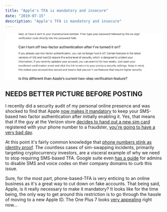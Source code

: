 ```yaml
---
title: "Apple's TFA is mandatory and insecure"
date: "2019-07-15"
description: "Apple's TFA is mandatory and insecure"
---
```


![Apple's mandatory SMS-based two factor auth](./apple_no_opt_out_tfa.png)

## NEEDS BETTER PICTURE BEFORE POSTING

I recently did a security audit of my personal online presence and was shocked to find that Apple [now makes it mandatory](https://support.apple.com/en-us/HT204915) to keep your SMS-based two factor authentication after initially enabling it. Yes, that means that if the guy at the Verizon store [decides to hand out a new sim card](https://www.coindesk.com/crypto-investor-awarded-over-75-million-in-sim-swapping-hack-case) registered with your phone number to a fraudster, [you're going to have a very bad day](https://krebsonsecurity.com/2019/01/stole-24-million-but-still-cant-keep-a-friend/). 

At this point it's fairly common knowledge that [phone numbers stink as identity proof](https://krebsonsecurity.com/2019/03/why-phone-numbers-stink-as-identity-proof/). The countless cases of sim-swapping incidents, primarily targeting cryptocurrency investors, are a visceral example of why we need to stop requiring SMS-based TFA. Google suite even [has a guide](https://gsuiteupdates.googleblog.com/2019/03/more-control-over-2-step-verification-security-phone-sms.html) for admins to disable SMS and voice codes on their company domains to curb this issue. 

Sure, for the most part, phone-based-TFA is very enticing to an online business as it's a great way to cut down on fake accounts. That being said, Apple, is it really necessary to make it mandatory? It looks like for the time being, the only way to get around this restriction is to go through the hassle of moving to a new Apple ID. The One Plus 7 looks [very appealing](https://www.youtube.com/watch?v=YyMiZCXRMQY) right now...
